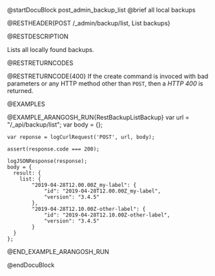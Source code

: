 @startDocuBlock post_admin_backup_list
@brief all local backups

@RESTHEADER{POST /_admin/backup/list, List backups}

@RESTDESCRIPTION

Lists all locally found backups.

@RESTRETURNCODES

@RESTRETURNCODE{400}
If the create command is invoced with bad parameters or any HTTP
method other than `POST`, then a *HTTP 400* is returned.

@EXAMPLES

@EXAMPLE_ARANGOSH_RUN{RestBackupListBackup}
    var url = "/_api/backup/list";
    var body = {};

    var reponse = logCurlRequest('POST', url, body);

    assert(response.code === 200);

    logJSONResponse(response);
    body = {
      result: {
        list: {
            "2019-04-28T12.00.00Z_my-label": {
                "id": "2019-04-28T12.00.00Z_my-label",
                "version": "3.4.5"
            },
            "2019-04-28T12.10.00Z-other-label": {
                "id": "2019-04-28T12.10.00Z-other-label",
                "version": "3.4.5"
            }
      }
    };
@END_EXAMPLE_ARANGOSH_RUN

@endDocuBlock
